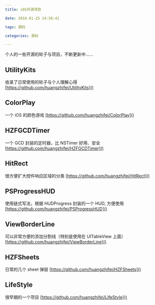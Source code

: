 ```yaml
---
title: iOS开源项目

date: 2018-01-25 14:50:41

tags: 源码

categories: 源码

---
```


个人的一些开源的轮子与项目，不断更新中......

## UtilityKits

收录了日常使用的轮子与个人理解心得 [https://github.com/huangzhifei/UtilityKits]()

## ColorPlay

一个 iOS 的颜色游戏 [https://github.com/huangzhifei/ColorPlay]()


## HZFGCDTimer

一个 GCD 封装的定时器，比 NSTimer 好用、安全 [https://github.com/huangzhifei/HZFGCDTimer]()

## HitRect

很方便扩大控件响应区域的分类 [https://github.com/huangzhifei/HitRect]()

## PSProgressHUD

使用链式写法，根据 HUDProgress 封装的一个 HUD, 方便使用 [https://github.com/huangzhifei/PSProgressHUD]()

## ViewBorderLine

可以非常方便的添加分割线（特别是使用在 UITableView 上面） [https://github.com/huangzhifei/ViewBorderLine]()

## HZFSheets

日常的几个 sheet 弹层 [https://github.com/huangzhifei/HZFSheets]()

## LifeStyle

很早期的一个项目 [https://github.com/huangzhifei/LifeStyle]()

